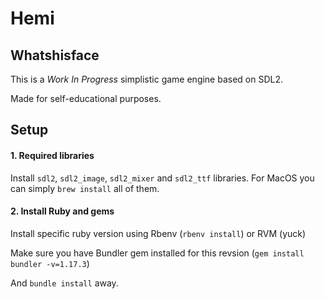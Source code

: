 # Hemi

## Whatshisface
This is a _Work In Progress_ simplistic game engine based on SDL2.

Made for self-educational purposes.

## Setup

#### 1. Required libraries

Install `sdl2`, `sdl2_image`, `sdl2_mixer` and `sdl2_ttf` libraries. For MacOS you can simply `brew install` all of them.

#### 2. Install Ruby and gems

Install specific ruby version using Rbenv (`rbenv install`) or RVM (yuck)

Make sure you have Bundler gem installed for this revsion (`gem install bundler -v=1.17.3`)

And `bundle install` away.
